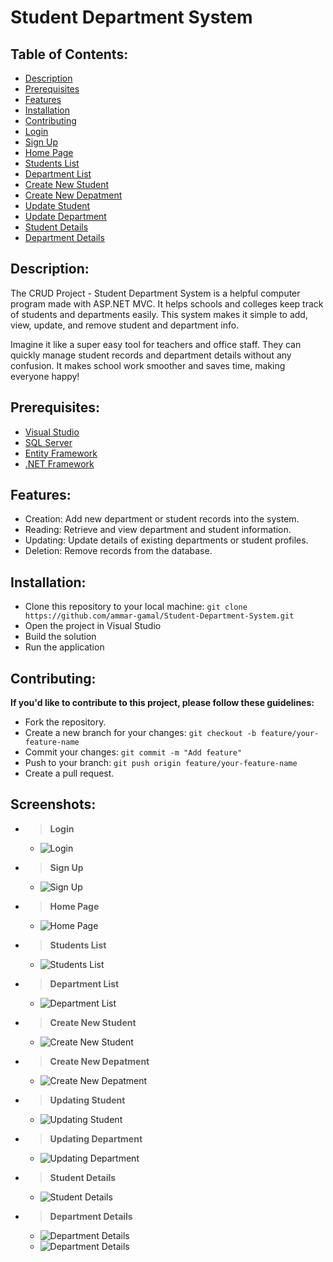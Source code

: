 # Student Department System

## Table of Contents:
- [Description](#Description)
- [Prerequisites](#Prerequisites)
- [Features](#features)
- [Installation](#installation)
- [Contributing](#contributing)
- [Login](#1) 
- [Sign Up](#2) 
- [Home Page](#3) 
- [Students List](#4) 
- [Department List](#5) 
- [Create New Student](#6) 
- [Create New Depatment](#7) 
- [Update Student](#8) 
- [Update Department](#9) 
- [Student Details](#10) 
- [Department Details](#11) 

## Description:
The CRUD Project - Student Department System is a helpful computer program made with ASP.NET MVC. It helps schools and colleges keep track of students and departments easily. This system makes it simple to add, view, update, and remove student and department info.

Imagine it like a super easy tool for teachers and office staff. They can quickly manage student records and department details without any confusion. It makes school work smoother and saves time, making everyone happy!

## Prerequisites:
- [Visual Studio](https://visualstudio.microsoft.com/downloads/)
- [SQL Server](https://www.microsoft.com/en-us/sql-server/sql-server-downloads) 
- [Entity Framework](https://learn.microsoft.com/en-us/ef/core/get-started/overview/install)
- [.NET Framework](https://dotnet.microsoft.com/download)
## Features:
- Creation: Add new department or student records into the system.
- Reading: Retrieve and view department and student information.
- Updating: Update details of existing departments or student profiles.
- Deletion: Remove records from the database.

## Installation:
- Clone this repository to your local machine: `git clone https://github.com/ammar-gamal/Student-Department-System.git`
- Open the project in Visual Studio
- Build the solution
- Run the application

## Contributing:
**If you'd like to contribute to this project, please follow these guidelines:**
- Fork the repository.
- Create a new branch for your changes: `git checkout -b feature/your-feature-name`
- Commit your changes: `git commit -m "Add feature"`
- Push to your branch: `git push origin feature/your-feature-name`
- Create a pull request.

## Screenshots:

- > <a id="1"></a>**Login**
     - ![Login](./Images/login.png)
- > <a id="2"></a>**Sign Up**
     - ![Sign Up](./Images/signup.png)
- > <a id="3"></a>**Home Page**
     - ![Home Page](./Images/homepage.png)
- > <a id="4"></a>**Students List**
     - ![Students List](./Images/studentindex.png)
- > <a id="5"></a>**Department List**
     - ![Department List](./Images/departmentindex.png)
- > <a id="6"></a>**Create New Student**
     - ![Create New Student](./Images/createstudent.png)
- > <a id="7"></a>**Create New Depatment**
     - ![Create New Depatment](./Images/createdepartment.png)
- > <a id="8"></a>**Updating Student**
     - ![Updating Student](./Images/updatestudent.png)
- > <a id="9"></a>**Updating Department**
     - ![Updating Department](./Images/updatedepartment.png)
- > <a id="10"></a>**Student Details**
     - ![Student Details](./Images/studentdetails.png)
- > <a id="11"></a>**Department Details**
     - ![Department Details](./Images/departmentdetails0.png)
     - ![Department Details](./Images/departmentdetails1.png)

